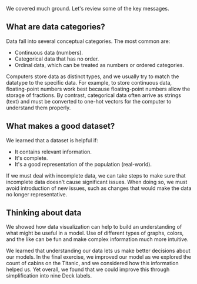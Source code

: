 We covered much ground. Let's review some of the key messages.

## What are data categories?

Data fall into several conceptual categories. The most common are:
- Continuous data (numbers).
- Categorical data that has no order.
- Ordinal data, which can be treated as numbers or ordered categories.

Computers store data as distinct types, and we usually try to match the datatype to the specific data. For example, to store continuous data, floating-point numbers work best because floating-point numbers allow the storage of fractions. By contrast, categorical data often arrive as strings (text) and must be converted to one-hot vectors for the computer to understand them properly.

## What makes a good dataset?

We learned that a dataset is helpful if:

- It contains relevant information.
- It's complete.
- It's a good representation of the population (real-world).

If we must deal with incomplete data, we can take steps to make sure that incomplete data doesn't cause significant issues. When doing so, we must avoid introduction of new issues, such as changes that would make the data no longer representative.

## Thinking about data

We showed how data visualization can help to build an understanding of what might be useful in a model. Use of different types of graphs, colors, and the like can be fun and make complex information much more intuitive.

We learned that understanding our data lets us make better decisions about our models. In the final exercise, we improved our model as we explored the count of cabins on the Titanic, and we considered how this information helped us. Yet overall, we found that we could improve this through simplification into nine Deck labels.
